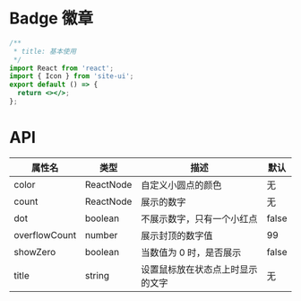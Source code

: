 # Badge 徽章

```jsx
/**
 * title: 基本使用
 */
import React from 'react';
import { Icon } from 'site-ui';
export default () => {
  return <></>;
};
```

# API

| **属性名**    | **类型**  | **描述**                         | **默认** |
| ------------- | --------- | -------------------------------- | -------- |
| color         | ReactNode | 自定义小圆点的颜色               | 无       |
| count         | ReactNode | 展示的数字                       | 无       |
| dot           | boolean   | 不展示数字，只有一个小红点       | false    |
| overflowCount | number    | 展示封顶的数字值                 | 99       |
| showZero      | boolean   | 当数值为 0 时，是否展示          | false    |
| title         | string    | 设置鼠标放在状态点上时显示的文字 | 无       |
